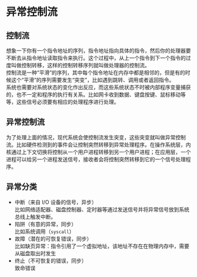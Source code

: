 # 异常控制流

## 控制流
想象一下你有一个指令地址的序列，指令地址指向具体的指令，然后你的处理器要不断去从指令地址读取指令来执行。这个过程中，从上一个指令到下一个指令的过度叫做控制转移，这样的控制转移序列就叫做处理器的控制流。  
控制流是一种“平滑”的序列，其中每个指令地址在内存中都是相邻的，但是有的时候这个“平滑”的序列需要发生“突变”，比如遇到跳转、调用或者返回指令。  
系统也需要对系统状态的变化作出反应，而这些系统状态不时被内部程序变量捕获的，也不一定和程序的执行有关系。比如网卡收到数据、键盘按键、鼠标移动等等，这些信号必须要有相应的处理程序进行处理。  
## 异常控制流
为了处理上面的情况，现代系统会使控制流发生突变，这些突变就叫做异常控制流。比如硬件检测到的事件会让控制突然转移到异常处理程序。在操作系统层，内核通过上下文切换将控制从一个用户进程转移到另一个用户进程；在应用层，一个进程可以给另一个进程发送信号，接收者会将控制突然转移到它的一个信号处理程序。
## 异常分类
- 中断（来自 I/O 设备的信号，异步）  
    比如网络适配器、磁盘控制器、定时器等通过发送信号并将异常信号放到系统总线上触发中断。
- 陷阱（有意的异常，同步）  
    比如系统调用（`syscall`）
- 故障（潜在的可恢复错误，同步）  
    比如缺页异常：指令引用了一个虚拟地址，该地址不存在在物理内存中，需要从磁盘取出时发生
- 终止（不可恢复的错误，同步）  
    致命错误